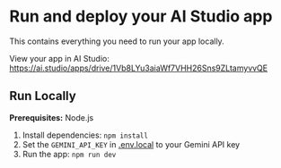 <div align="center">

</div>

# Run and deploy your AI Studio app

This contains everything you need to run your app locally.

View your app in AI Studio: https://ai.studio/apps/drive/1Vb8LYu3aiaWf7VHH26Sns9ZLtamyvvQE

## Run Locally

**Prerequisites:**  Node.js


1. Install dependencies:
   `npm install`
2. Set the `GEMINI_API_KEY` in [.env.local](.env.local) to your Gemini API key
3. Run the app:
   `npm run dev`

